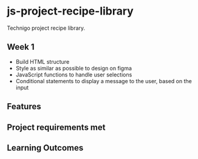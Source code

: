 # js-project-recipe-library
Technigo project recipe library.

## Week 1
* Build HTML structure
* Style as similar as possible to design on figma
* JavaScript functions to handle user selections
* Conditional statements to display a message to the user, based on the input

## Features

## Project requirements met

## Learning Outcomes
